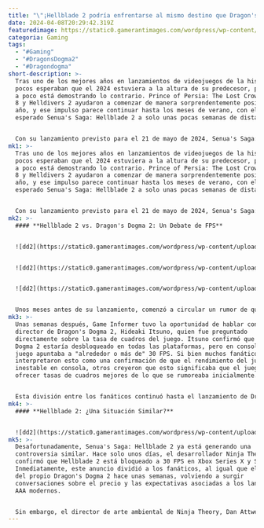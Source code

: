 ```yaml
---
title: "\"¡Hellblade 2 podría enfrentarse al mismo destino que Dragon's Dogma 2!\""
date: 2024-04-08T20:29:42.319Z
featuredimage: https://static0.gamerantimages.com/wordpress/wp-content/uploads/2024/04/hellblade-2-x-dragons-dogma-2.jpg?q=70&fit=contain&w=1140&h=&dpr=2
categoria: Gaming
tags:
  - "#Gaming"
  - "#DragonsDogma2"
  - "#Dragondogma"
short-description: >-
  Tras uno de los mejores años en lanzamientos de videojuegos de la historia,
  pocos esperaban que el 2024 estuviera a la altura de su predecesor, pero poco
  a poco está demostrando lo contrario. Prince of Persia: The Lost Crown, Tekken
  8 y Helldivers 2 ayudaron a comenzar de manera sorprendentemente positiva el
  año, y ese impulso parece continuar hasta los meses de verano, con el muy
  esperado Senua's Saga: Hellblade 2 a solo unas pocas semanas de distancia.


  Con su lanzamiento previsto para el 21 de mayo de 2024, Senua's Saga: Hellblade 2 promete ofrecer otra aventura de pesadilla breve pero intensa en la m
mk1: >-
  Tras uno de los mejores años en lanzamientos de videojuegos de la historia,
  pocos esperaban que el 2024 estuviera a la altura de su predecesor, pero poco
  a poco está demostrando lo contrario. Prince of Persia: The Lost Crown, Tekken
  8 y Helldivers 2 ayudaron a comenzar de manera sorprendentemente positiva el
  año, y ese impulso parece continuar hasta los meses de verano, con el muy
  esperado Senua's Saga: Hellblade 2 a solo unas pocas semanas de distancia.


  Con su lanzamiento previsto para el 21 de mayo de 2024, Senua's Saga: Hellblade 2 promete ofrecer otra aventura de pesadilla breve pero intensa en la mitología nórdica y celta, una vez más poniendo a los jugadores en la piel de Senua, quien aún lucha con su psicosis. Aunque el desarrollador Ninja Theory ha sido honesto sobre el tipo de experiencia que ofrece con Hellblade 2, un reciente anuncio sobre el juego ha causado revuelo entre los fanáticos, y podría terminar poniéndolo en la misma situación que el recientemente lanzado Dragon's Dogma 2.
mk2: >-
  #### **Hellblade 2 vs. Dragon's Dogma 2: Un Debate de FPS**


  ![dd2](https://static0.gamerantimages.com/wordpress/wp-content/uploads/2024/04/seuna-s-saga-hellblade-2.jpg?q=49&fit=contain&w=750&h=415&dpr=2 "dd2")


  ![dd2](https://static0.gamerantimages.com/wordpress/wp-content/uploads/2024/01/senuas-saga-hellblade-2-combat.jpg?q=49&fit=contain&w=750&h=415&dpr=2 "dd2")


  ![dd2](https://static0.gamerantimages.com/wordpress/wp-content/uploads/2024/01/hellblade-2-combat-dodge.jpg?q=49&fit=contain&w=750&h=415&dpr=2 "dd2")


  Unos meses antes de su lanzamiento, comenzó a circular un rumor de que Dragon's Dogma 2 estaría bloqueado a 30 cuadros por segundo en consola, lo que causó una gran controversia entre los fanáticos. Mientras que algunos mantuvieron la esperanza de que el rumor no fuera cierto, otros no dudaron en criticar a Capcom, creyendo que un juego AAA a precio completo lanzado en 2024 no debería estar limitado a solo 30 FPS.
mk3: >-
  Unas semanas después, Game Informer tuvo la oportunidad de hablar con el
  director de Dragon's Dogma 2, Hideaki Itsuno, quien fue preguntado
  directamente sobre la tasa de cuadros del juego. Itsuno confirmó que Dragon's
  Dogma 2 estaría desbloqueado en todas las plataformas, pero en consola el
  juego apuntaba a "alrededor o más de" 30 FPS. Si bien muchos fanáticos
  interpretaron esto como una confirmación de que el rendimiento del juego sería
  inestable en consola, otros creyeron que esto significaba que el juego podría
  ofrecer tasas de cuadros mejores de lo que se rumoreaba inicialmente.


  Esta división entre los fanáticos continuó hasta el lanzamiento de Dragon's Dogma 2 hace unas semanas y, en algunos sectores de Internet, sigue presente. En su versión de venta, Dragon's Dogma 2 generalmente se ejecuta bastante bien en todas las plataformas, pero su tasa de cuadros cae drásticamente en áreas más concurridas del mundo del juego. Estos problemas de rendimiento no son tan graves como se rumoreaba inicialmente, pero esos pocos meses de incertidumbre y controversia han hecho que destaquen mucho más en el producto final.
mk4: >-
  #### **Hellblade 2: ¿Una Situación Similar?**


  ![dd2](https://static0.gamerantimages.com/wordpress/wp-content/uploads/2024/03/dragon-s-dogma-2-archer-1.jpg?q=49&fit=contain&w=750&h=415&dpr=2 "dd2")
mk5: >-
  Desafortunadamente, Senua's Saga: Hellblade 2 ya está generando una
  controversia similar. Hace solo unos días, el desarrollador Ninja Theory
  confirmó que Hellblade 2 está bloqueado a 30 FPS en Xbox Series X y S.
  Inmediatamente, este anuncio dividió a los fanáticos, al igual que el anuncio
  del propio Dragon's Dogma 2 hace unas semanas, volviendo a surgir
  conversaciones sobre el precio y las expectativas asociadas a los lanzamientos
  AAA modernos.


  Sin embargo, el director de arte ambiental de Ninja Theory, Dan Attwell, y su director de efectos visuales, Mark Slater-Tunstill, han defendido esta decisión, afirmando que es una parte vital de la presentación de Hellblade 2. Según los desarrolladores, la tasa de cuadros bloqueada de Hellblade 2, junto con su relación de aspecto similar a la de una película, es una decisión intencional que se tomó para intentar que el juego se sienta más cinematográfico, y es algo que el equipo ha deseado desde el inicio del desarrollo. Sin embargo, eso hace que el puerto del juego para PC sea un poco contradictorio, ya que su propia tasa de cuadros está desbloqueada, lo que hace que se sienta menos como una decisión artística firme a favor del juego.
---
```

